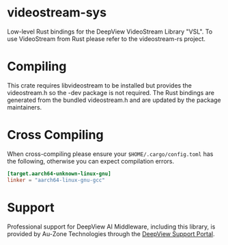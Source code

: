 # videostream-sys

Low-level Rust bindings for the DeepView VideoStream Library "VSL".  To use VideoStream from Rust please refer to the videostream-rs project.

# Compiling

This crate requires libvideostream to be installed but provides the videostream.h so the -dev package is not required.  The Rust bindings are generated from the bundled videostream.h and are updated by the package maintainers.

# Cross Compiling

When cross-compiling please ensure your `$HOME/.cargo/config.toml` has the following, otherwise you can expect compilation errors.

```toml
[target.aarch64-unknown-linux-gnu]
linker = "aarch64-linux-gnu-gcc"
```

# Support

Professional support for DeepView AI Middleware, including this library, is provided by Au-Zone Technologies through the [DeepView Support Portal][1].

[1]: https://support.deepviewml.com
